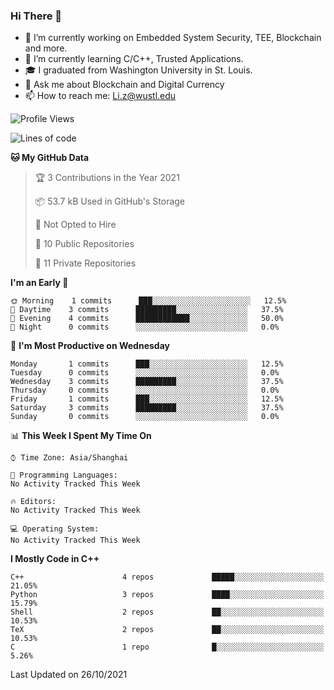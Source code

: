 ### Hi There 👋

<!--
**G0o9leA1/G0o9leA1** is a ✨ _special_ ✨ repository because its `README.md` (this file) appears on your GitHub profile.

Here are some ideas to get you started:
-->
- 🔭 I’m currently working on Embedded System Security, TEE, Blockchain and more.
- 🌱 I’m currently learning C/C++, Trusted Applications.
- 🎓 I graduated from Washington University in St. Louis.
- 💬 Ask me about Blockchain and Digital Currency
- 📫 How to reach me: Li.z@wustl.edu

<!--START_SECTION:waka-->
![Profile Views](http://img.shields.io/badge/Profile%20Views-0-blue)

![Lines of code](https://img.shields.io/badge/From%20Hello%20World%20I%27ve%20Written-57392%20lines%20of%20code-blue)

**🐱 My GitHub Data** 

> 🏆 3 Contributions in the Year 2021
 > 
> 📦 53.7 kB Used in GitHub's Storage 
 > 
> 🚫 Not Opted to Hire
 > 
> 📜 10 Public Repositories 
 > 
> 🔑 11 Private Repositories  
 > 
**I'm an Early 🐤** 

```text
🌞 Morning    1 commits      ███░░░░░░░░░░░░░░░░░░░░░░   12.5% 
🌆 Daytime    3 commits      █████████░░░░░░░░░░░░░░░░   37.5% 
🌃 Evening    4 commits      ████████████░░░░░░░░░░░░░   50.0% 
🌙 Night      0 commits      ░░░░░░░░░░░░░░░░░░░░░░░░░   0.0%

```
📅 **I'm Most Productive on Wednesday** 

```text
Monday       1 commits      ███░░░░░░░░░░░░░░░░░░░░░░   12.5% 
Tuesday      0 commits      ░░░░░░░░░░░░░░░░░░░░░░░░░   0.0% 
Wednesday    3 commits      █████████░░░░░░░░░░░░░░░░   37.5% 
Thursday     0 commits      ░░░░░░░░░░░░░░░░░░░░░░░░░   0.0% 
Friday       1 commits      ███░░░░░░░░░░░░░░░░░░░░░░   12.5% 
Saturday     3 commits      █████████░░░░░░░░░░░░░░░░   37.5% 
Sunday       0 commits      ░░░░░░░░░░░░░░░░░░░░░░░░░   0.0%

```


📊 **This Week I Spent My Time On** 

```text
⌚︎ Time Zone: Asia/Shanghai

💬 Programming Languages: 
No Activity Tracked This Week

🔥 Editors: 
No Activity Tracked This Week

💻 Operating System: 
No Activity Tracked This Week

```

**I Mostly Code in C++** 

```text
C++                      4 repos             █████░░░░░░░░░░░░░░░░░░░░   21.05% 
Python                   3 repos             ████░░░░░░░░░░░░░░░░░░░░░   15.79% 
Shell                    2 repos             ██░░░░░░░░░░░░░░░░░░░░░░░   10.53% 
TeX                      2 repos             ██░░░░░░░░░░░░░░░░░░░░░░░   10.53% 
C                        1 repo              █░░░░░░░░░░░░░░░░░░░░░░░░   5.26%

```



 Last Updated on 26/10/2021
<!--END_SECTION:waka-->
